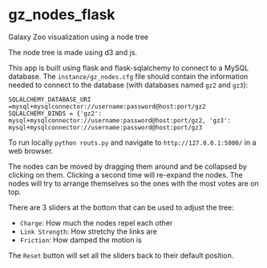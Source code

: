 gz_nodes_flask
============

Galaxy Zoo visualization using a node tree

The node tree is made using d3 and js.

This app is built using flask and flask-sqlalchemy to connect to a
MySQL database. The `instance/gz_nodes.cfg` file should contain the
information needed to connect to the database (with databases named `gz2` and `gz3`):

`SQLALCHEMY_DATABASE_URI =mysql+mysqlconnector://username:password@host:port/gz2
SQLALCHEMY_BINDS = {'gz2': mysql+mysqlconnector://username:password@host:port/gz2, 'gz3': mysql+mysqlconnector://username:password@host:port/gz3`

To run locally `python routs.py` and navigate to `http://127.0.0.1:5000/` in a web browser.

The nodes can be moved by dragging them around and be collapsed by
clicking on them. Clicking a second time will re-expand the nodes.
The nodes will try to arrange themselves so the ones with the most votes
are on top.

There are 3 sliders at the bottom that can be used to adjust the tree:
+ `Charge`: How much the nodes repel each other
+ `Link Strength`: How stretchy the links are
+ `Friction`: How damped the motion is

The `Reset` button will set all the sliders back to their default position.
